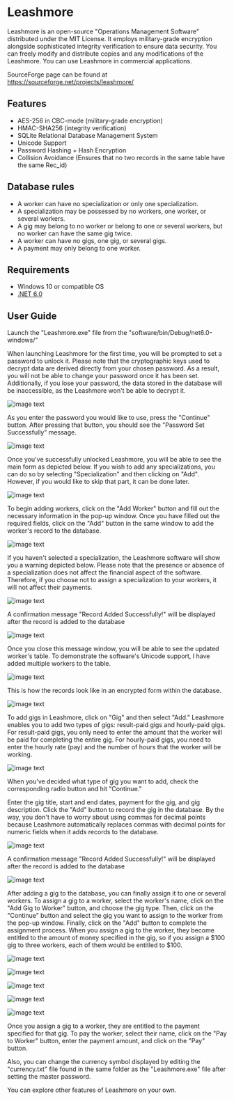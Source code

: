# Leashmore

Leashmore is an open-source "Operations Management Software" distributed under the MIT License. It employs military-grade encryption alongside sophisticated integrity verification to ensure data security.
You can freely modify and distribute copies and any modifications of the
Leashmore.
You can use Leashmore in commercial applications.

SourceForge page can be found at https://sourceforge.net/projects/leashmore/

## Features
- AES-256 in CBC-mode (military-grade encryption)
- HMAC-SHA256 (integrity verification)
- SQLite Relational Database Management System
- Unicode Support
- Password Hashing + Hash Encryption
- Collision Avoidance (Ensures that no two records in the same table have the same Rec_id)

## Database rules
- A worker can have no specialization or only one specialization.
- A specialization may be possessed by no workers, one worker, or several workers.
- A gig may belong to no worker or belong to one or several workers, but no worker can have the same gig twice.
- A worker can have no gigs, one gig, or several gigs.
- A payment may only belong to one worker.

## Requirements
- Windows 10 or compatible OS
- [.NET 6.0](https://dotnet.microsoft.com/en-us/download/dotnet/6.0)

## User Guide
Launch the "Leashmore.exe" file from the "software/bin/Debug/net6.0-windows/"

When launching Leashmore for the first time, you will be prompted to set a password to unlock it. Please note that the cryptographic keys used to decrypt data are derived directly from your chosen password. As a result, you will not be able to change your password once it has been set. Additionally, if you lose your password, the data stored in the database will be inaccessible, as the Leashmore won't be able to decrypt it.

![image text](https://github.com/Northstrix/Leashmore/blob/main/V1.0/Pictures/Set%20Password.png)

As you enter the password you would like to use, press the "Continue" button. After pressing that button, you should see the "Password Set Successfully" message.

![image text](https://github.com/Northstrix/Leashmore/blob/main/V1.0/Pictures/Password%20Set%20Successfully%20Message.png)

Once you've successfully unlocked Leashmore, you will be able to see the main form as depicted below. If you wish to add any specializations, you can do so by selecting "Specialization" and then clicking on "Add". However, if you would like to skip that part, it can be done later.

![image text](https://github.com/Northstrix/Leashmore/blob/main/V1.0/Pictures/Leashmore%20Main%20Form.png)

To begin adding workers, click on the "Add Worker" button and fill out the necessary information in the pop-up window. Once you have filled out the required fields, click on the "Add" button in the same window to add the worker's record to the database.

![image text](https://github.com/Northstrix/Leashmore/blob/main/V1.0/Pictures/Add%20Worker%20Form.png)

If you haven't selected a specialization, the Leashmore software will show you a warning depicted below. Please note that the presence or absence of a specialization does not affect the financial aspect of the software. Therefore, if you choose not to assign a specialization to your workers, it will not affect their payments.

![image text](https://github.com/Northstrix/Leashmore/blob/main/V1.0/Pictures/Specialization%20Isn't%20Selected%20Warning.png)

A confirmation message "Record Added Successfully!" will be displayed after the record is added to the database

![image text](https://github.com/Northstrix/Leashmore/blob/main/V1.0/Pictures/Record%20Added%20Successfully%20Message.png)

Once you close this message window, you will be able to see the updated worker's table. To demonstrate the software's Unicode support, I have added multiple workers to the table.

![image text](https://github.com/Northstrix/Leashmore/blob/main/V1.0/Pictures/Leashmore%20Main%20Form%20With%20Records.png)

This is how the records look like in an encrypted form within the database.

![image text](https://github.com/Northstrix/Leashmore/blob/main/V1.0/Pictures/Records%20in%20the%20database.png)

To add gigs in Leashmore, click on "Gig" and then select "Add." Leashmore enables you to add two types of gigs: result-paid gigs and hourly-paid gigs. For result-paid gigs, you only need to enter the amount that the worker will be paid for completing the entire gig. For hourly-paid gigs, you need to enter the hourly rate (pay) and the number of hours that the worker will be working.

![image text](https://github.com/Northstrix/Leashmore/blob/main/V1.0/Pictures/Select%20Gig%20Type.png)

When you've decided what type of gig you want to add, check the corresponding radio button and hit "Continue."

Enter the gig title, start and end dates, payment for the gig, and gig description. Click the "Add" button to record the gig in the database. By the way, you don't have to worry about using commas for decimal points because Leashmore automatically replaces commas with decimal points for numeric fields when it adds records to the database.

![image text](https://github.com/Northstrix/Leashmore/blob/main/V1.0/Pictures/Add%20Result%20Paid%20Gig%20Form.png)

A confirmation message "Record Added Successfully!" will be displayed after the record is added to the database

![image text](https://github.com/Northstrix/Leashmore/blob/main/V1.0/Pictures/Record%20Added%20Successfully%20Message.png)

After adding a gig to the database, you can finally assign it to one or several workers. To assign a gig to a worker, select the worker's name, click on the "Add Gig to Worker" button, and choose the gig type. Then, click on the "Continue" button and select the gig you want to assign to the worker from the pop-up window. Finally, click on the "Add" button to complete the assignment process.
When you assign a gig to the worker, they become entitled to the amount of money specified in the gig, so if you assign a $100 gig to three workers, each of them would be entitled to $100.

![image text](https://github.com/Northstrix/Leashmore/blob/main/V1.0/Pictures/Leashmore%20Main%20Form%20With%20Selected%20Worker.png)

![image text](https://github.com/Northstrix/Leashmore/blob/main/V1.0/Pictures/Select%20Gig%20Type.png)

![image text](https://github.com/Northstrix/Leashmore/blob/main/V1.0/Pictures/Select%20Gig%20To%20Assign%20To%20Worker.png)

![image text](https://github.com/Northstrix/Leashmore/blob/main/V1.0/Pictures/Result%20Paid%20Gig%20Added%20to%20Worker%20Successfully%20Message.png)

![image text](https://github.com/Northstrix/Leashmore/blob/main/V1.0/Pictures/Leashmore%20Main%20Form%20With%20Selected%20Worker%20After%20Adding%20Gig.png)

Once you assign a gig to a worker, they are entitled to the payment specified for that gig. To pay the worker, select their name, click on the "Pay to Worker" button, enter the payment amount, and click on the "Pay" button.

Also, you can change the currency symbol displayed by editing the "currency.txt" file found in the same folder as the "Leashmore.exe" file after setting the master password.

You can explore other features of Leashmore on your own.
